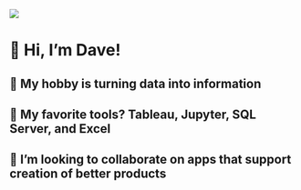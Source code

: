 ![](https://komarev.com/ghpvc/?username=sindat&color=brightgreen)
# 👋 Hi, I’m Dave!
## 👀 My hobby is turning data into information
## 🌱 My favorite tools? Tableau, Jupyter, SQL Server, and Excel
## 💞️ I’m looking to collaborate on apps that support creation of better products

<!---
sindat/sindat is a ✨ special ✨ repository because its `README.md` (this file) appears on your GitHub profile.
You can click the Preview link to take a look at your changes.
--->
